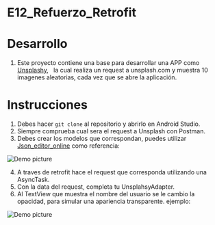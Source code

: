 # E12_Refuerzo_Retrofit
  # Desarrollo
  
1. Este proyecto contiene una base para desarrollar una APP como [Unsplashy](https://play.google.com/store/apps/details?id=com.desafiolatam.unsplashy),
   la cual realiza un request a unsplash.com y muestra 10 imagenes aleatorias, cada vez que se abre la aplicación.

  # Instrucciones
   
1.  Debes hacer `git clone` al repositorio y abrirlo en Android Studio.
2.  Siempre comprueba cual sera el request a Unsplash con Postman.
3.  Debes crear los  modelos que correspondan, puedes utilizar [Json_editor_online](http://www.jsoneditoronline.org/) como referencia:

![Demo picture](https://firebasestorage.googleapis.com/v0/b/bilearning-3a15b.appspot.com/o/e12_refuerzo_retrofit%2FGif%20Json%20online%20editor.gif?alt=media&token=f29dcf7c-db29-417a-b2cb-7eac90e1c359)


4.  A traves de retrofit hace el request que corresponda utilizando una AsyncTask.
5.  Con la data del request, completa tu UnsplahsyAdapter.
6.  Al TextView que muestra el nombre del usuario se le cambio la opacidad, para simular una apariencia transparente.
ejemplo:

![Demo picture](https://firebasestorage.googleapis.com/v0/b/bilearning-3a15b.appspot.com/o/e12_refuerzo_retrofit%2FGif%20Opacity.gif?alt=media&token=b5849752-cd77-4bdb-a7d4-326f52d3a9c2)







